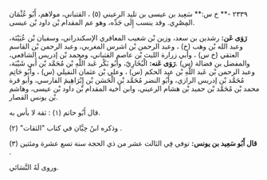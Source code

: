 ٢٣٣٩ -** خ س:** سَعِيد بن عيسى بن تليد الرعيني (٥) ، القتباني، مولاهم، أَبُو عُثْمَان المِصْرِي. وقد ينسب إِلَى جَدِّه، وهو عم المقدام بْن داود بْن عيسى.

**رَوَى عَن:** رشدين بن سعد، وزين بْن شعيب المعافري الإسكندراني، وسفيان بْن عُيَيْنَة، وعبد الله بْن وهب (خ) ، وعبد الرحمن بْن اشرس المغربي، وعبد الرحمن بْن القاسم العتقي (خ س) ، وأبي زرارة الليث بْن عاصم القتباني، ومحمد بْن إدريس الشافعي، والمفضل بن فضالة (س) .**رَوَى عَنه:** الْبُخَارِيّ، وأَبُو بَكْر عَبد اللَّهِ بْن مُحَمَّد بْن أَبي شَيْبَة، وعبد الرحمن بْن عَبد اللَّهِ بْن عبد الحكم (س) ، وعلي بْن عثمان النفيلي (س) ، وأَبُو حَاتِم مُحَمَّد بْن إدريس الرازي، وأَبُو النضر مُحَمَّد بْن الْحَسَن بْن إِبْرَاهِيمَ الفارسي، وأبو قرة محمد بْن مُحَمَّد بْن حميد بْن هشام الرعيني، وابن أخيه المقدام بْن داود بْن عيسى، وهاشم بْن يونس القصار.

قال أَبُو حاتم (١) : ثقة لا بأس به.

وذكره ابنُ حِبَّان في كتاب "الثقات" (٢) .

**قال أَبُو سَعِيد بن يونس:** توفي فِي الثالث عشر من ذي الحجة سنة تسع عشرة ومئتين (٣) .

وروى لَهُ النَّسَائي.